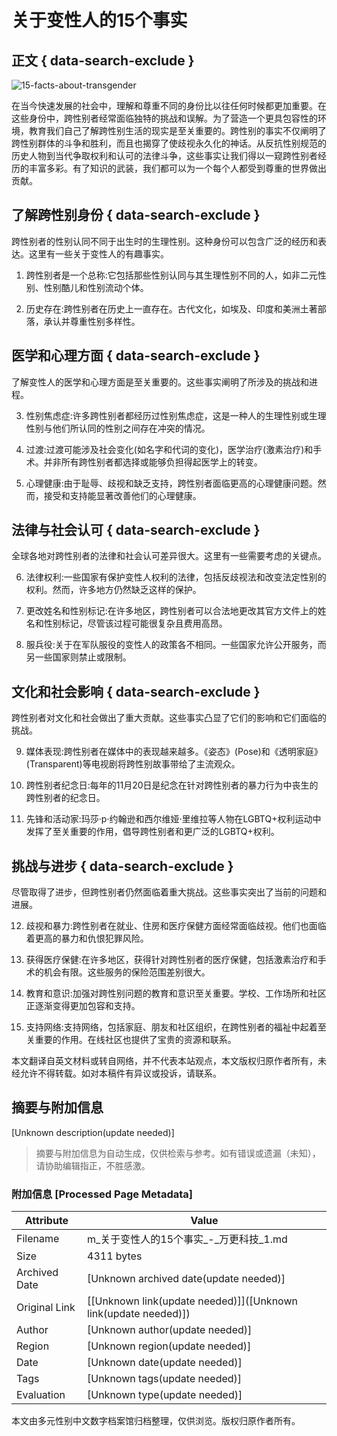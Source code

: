 # 关于变性人的15个事实

## 正文 { data-search-exclude }


![15-facts-about-transgender](http://www.tigfd.com/file/upload/202407/04/100834381.jpg)

在当今快速发展的社会中，理解和尊重不同的身份比以往任何时候都更加重要。在这些身份中，跨性别者经常面临独特的挑战和误解。为了营造一个更具包容性的环境，教育我们自己了解跨性别生活的现实是至关重要的。跨性别的事实不仅阐明了跨性别群体的斗争和胜利，而且也揭穿了使歧视永久化的神话。从反抗性别规范的历史人物到当代争取权利和认可的法律斗争，这些事实让我们得以一窥跨性别者经历的丰富多彩。有了知识的武装，我们都可以为一个每个人都受到尊重的世界做出贡献。

## 了解跨性别身份 { data-search-exclude }

跨性别者的性别认同不同于出生时的生理性别。这种身份可以包含广泛的经历和表达。这里有一些关于变性人的有趣事实。

1.  跨性别者是一个总称:它包括那些性别认同与其生理性别不同的人，如非二元性别、性别酷儿和性别流动个体。
    
2.  历史存在:跨性别者在历史上一直存在。古代文化，如埃及、印度和美洲土著部落，承认并尊重性别多样性。
    

## 医学和心理方面 { data-search-exclude }

了解变性人的医学和心理方面是至关重要的。这些事实阐明了所涉及的挑战和进程。

3.  性别焦虑症:许多跨性别者都经历过性别焦虑症，这是一种人的生理性别或生理性别与他们所认同的性别之间存在冲突的情况。
    
4.  过渡:过渡可能涉及社会变化(如名字和代词的变化)，医学治疗(激素治疗)和手术。并非所有跨性别者都选择或能够负担得起医学上的转变。
    
5.  心理健康:由于耻辱、歧视和缺乏支持，跨性别者面临更高的心理健康问题。然而，接受和支持能显著改善他们的心理健康。
    

## 法律与社会认可 { data-search-exclude }

全球各地对跨性别者的法律和社会认可差异很大。这里有一些需要考虑的关键点。

6.  法律权利:一些国家有保护变性人权利的法律，包括反歧视法和改变法定性别的权利。然而，许多地方仍然缺乏这样的保护。
    
7.  更改姓名和性别标记:在许多地区，跨性别者可以合法地更改其官方文件上的姓名和性别标记，尽管该过程可能很复杂且费用高昂。
    
8.  服兵役:关于在军队服役的变性人的政策各不相同。一些国家允许公开服务，而另一些国家则禁止或限制。
    

## 文化和社会影响 { data-search-exclude }

跨性别者对文化和社会做出了重大贡献。这些事实凸显了它们的影响和它们面临的挑战。

9.  媒体表现:跨性别者在媒体中的表现越来越多。《姿态》(Pose)和《透明家庭》(Transparent)等电视剧将跨性别故事带给了主流观众。
    
10.  跨性别者纪念日:每年的11月20日是纪念在针对跨性别者的暴力行为中丧生的跨性别者的纪念日。
    
11.  先锋和活动家:玛莎·p·约翰逊和西尔维娅·里维拉等人物在LGBTQ+权利运动中发挥了至关重要的作用，倡导跨性别者和更广泛的LGBTQ+权利。
    

## 挑战与进步 { data-search-exclude }

尽管取得了进步，但跨性别者仍然面临着重大挑战。这些事实突出了当前的问题和进展。

12.  歧视和暴力:跨性别者在就业、住房和医疗保健方面经常面临歧视。他们也面临着更高的暴力和仇恨犯罪风险。
    
13.  获得医疗保健:在许多地区，获得针对跨性别者的医疗保健，包括激素治疗和手术的机会有限。这些服务的保险范围差别很大。
    
14.  教育和意识:加强对跨性别问题的教育和意识至关重要。学校、工作场所和社区正逐渐变得更加包容和支持。
    
15.  支持网络:支持网络，包括家庭、朋友和社区组织，在跨性别者的福祉中起着至关重要的作用。在线社区也提供了宝贵的资源和联系。
    

本文翻译自英文材料或转自网络，并不代表本站观点，本文版权归原作者所有，未经允许不得转载。如对本稿件有异议或投诉，请联系。
<!-- tcd_original_link http://m.tigfd.com/news/show-363028.html -->


## 摘要与附加信息

<!-- tcd_abstract -->
[Unknown description(update needed)]
<!-- tcd_abstract_end -->

> 摘要与附加信息为自动生成，仅供检索与参考。如有错误或遗漏（未知），请协助编辑指正，不胜感激。

### 附加信息 [Processed Page Metadata]

| Attribute       | Value                                  |
|-----------------|----------------------------------------|
| Filename        | m_关于变性人的15个事实_-_万更科技_1.md                             |
| Size            | 4311 bytes                           |
| Archived Date   | [Unknown archived date(update needed)]                             |
| Original Link   | [[Unknown link(update needed)]]([Unknown link(update needed)])                       |
| Author          | [Unknown author(update needed)]                               |
| Region          | [Unknown region(update needed)]                               |
| Date            | [Unknown date(update needed)]                                 |
| Tags            | [Unknown tags(update needed)]                                 |
| Evaluation            | [Unknown type(update needed)]                                 |
<!-- tcd_table_end -->

本文由多元性别中文数字档案馆归档整理，仅供浏览。版权归原作者所有。
